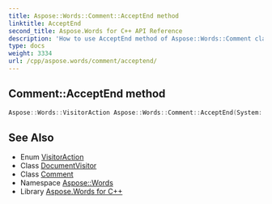 ```yaml
---
title: Aspose::Words::Comment::AcceptEnd method
linktitle: AcceptEnd
second_title: Aspose.Words for C++ API Reference
description: 'How to use AcceptEnd method of Aspose::Words::Comment class in C++.'
type: docs
weight: 3334
url: /cpp/aspose.words/comment/acceptend/
---
```

## Comment::AcceptEnd method




```cpp
Aspose::Words::VisitorAction Aspose::Words::Comment::AcceptEnd(System::SharedPtr<Aspose::Words::DocumentVisitor> visitor) override
```

## See Also

* Enum [VisitorAction](../../visitoraction/)
* Class [DocumentVisitor](../../documentvisitor/)
* Class [Comment](../)
* Namespace [Aspose::Words](../../)
* Library [Aspose.Words for C++](../../../)
